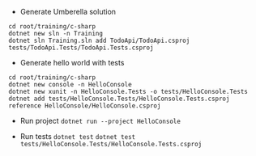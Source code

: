- Generate Umberella solution
```
cd root/training/c-sharp
dotnet new sln -n Training
dotnet sln Training.sln add TodoApi/TodoApi.csproj tests/TodoApi.Tests/TodoApi.Tests.csproj
```

- Generate hello world with tests
```
cd root/training/c-sharp
dotnet new console -n HelloConsole
dotnet new xunit -n HelloConsole.Tests -o tests/HelloConsole.Tests
dotnet add tests/HelloConsole.Tests/HelloConsole.Tests.csproj reference HelloConsole/HelloConsole.csproj
```

- Run project
`dotnet run --project HelloConsole`

- Run tests
`dotnet test`
`dotnet test tests/HelloConsole.Tests/HelloConsole.Tests.csproj`
